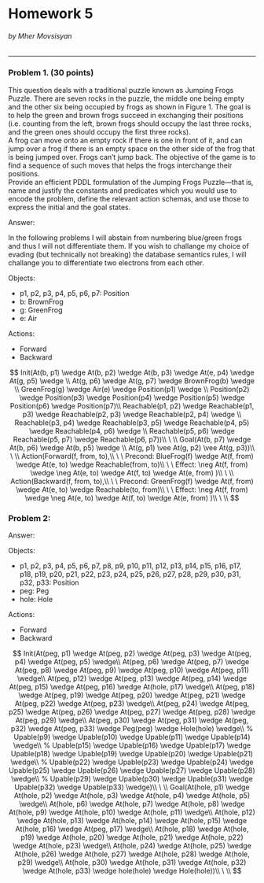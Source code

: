 # Homework 5  
###### by Mher Movsisyan
---

### Problem 1. (30 points)  
This question deals with a traditional puzzle known as Jumping Frogs Puzzle.
There are seven rocks in the puzzle, the middle one being empty and the other six being occupied by
frogs as shown in Figure 1. The goal is to help the green and brown frogs succeed in exchanging their
positions (i.e. counting from the left, brown frogs should occupy the last three rocks, and the green
ones should occupy the first three rocks).  
A frog can move onto an empty rock if there is one in front of it, and can jump over a frog if there is
an empty space on the other side of the frog that is being jumped over. Frogs can’t jump back.
The objective of the game is to find a sequence of such moves that helps the frogs interchange their
positions.  
Provide an efficient PDDL formulation of the Jumping Frogs Puzzle—that is, name and justify
the constants and predicates which you would use to encode the problem, define the relevant action
schemas, and use those to express the initial and the goal states.

Answer:  
  
In the following problems I will abstain from numbering blue/green frogs and thus I will not differentiate them. If you wish to challange my choice of evading (but technically not breaking) the database semantics rules, I will challange you to differentiate two electrons from each other.  
  
Objects:  
- p1, p2, p3, p4, p5, p6, p7: Position  
- b: BrownFrog
- g: GreenFrog
- e: Air  

Actions:  
- Forward  
- Backward  

$$
Init(At(b, p1) \wedge At(b, p2) \wedge At(b, p3) \wedge At(e, p4) \wedge At(g, p5) \wedge \\ 
At(g, p6) \wedge At(g, p7) \wedge BrownFrog(b) \wedge \\
GreenFrog(g) \wedge Air(e) \wedge Position(p1) \wedge \\
Position(p2) \wedge Position(p3) \wedge Position(p4) \wedge Position(p5) \wedge Position(p6) \wedge Position(p7)\\
Reachable(p1, p2) \wedge Reachable(p1, p3) \wedge Reachable(p2, p3) \wedge Reachable(p2, p4) \wedge \\
Reachable(p3, p4) \wedge Reachable(p3, p5) \wedge Reachable(p4, p5) \wedge Reachable(p4, p6) \wedge \\
Reachable(p5, p6) \wedge Reachable(p5, p7) \wedge Reachable(p6, p7))\\
\ \\
Goal(At(b, p7) \wedge At(b, p6) \wedge At(b, p5) \wedge \\
At(g, p1) \vee At(g, p2) \vee At(g, p3))\\
\ \\
Action(Forward(f, from, to),\\
\ \ Precond: BlueFrog(f) \wedge At(f, from) \wedge At(e, to) \wedge Reachable(from, to)\\
\ \ Effect: \neg At(f, from) \wedge \neg At(e, to) \wedge At(f, to) \wedge At(e, from)
)\\
\ \\
Action(Backward(f, from, to),\\
\ \ Precond: GreenFrog(f) \wedge At(f, from) \wedge At(e, to) \wedge Reachable(to, from)\\
\ \ Effect: \neg At(f, from) \wedge \neg At(e, to) \wedge At(f, to) \wedge At(e, from)
)\\
\ \\
$$

### Problem 2:  
Answer:  

Objects:  
- p1, p2, p3, p4, p5, p6, p7, p8, p9, p10, p11, p12, p13, p14, p15, p16, p17, p18, p19, p20, p21, p22, p23, p24, p25, p26, p27, p28, p29, p30, p31, p32, p33:  Position  
- peg: Peg  
- hole: Hole  

Actions:  
- Forward  
- Backward  

$$
Init(At(peg, p1) \wedge At(peg, p2) \wedge At(peg, p3) \wedge At(peg, p4) \wedge At(peg, p5) \wedge\\
At(peg, p6) \wedge At(peg, p7) \wedge At(peg, p8) \wedge At(peg, p9) \wedge At(peg, p10) \wedge At(peg, p11) \wedge\\
At(peg, p12) \wedge At(peg, p13) \wedge At(peg, p14) \wedge At(peg, p15) \wedge At(peg, p16) \wedge At(hole, p17) \wedge\\
At(peg, p18) \wedge At(peg, p19) \wedge At(peg, p20) \wedge At(peg, p21) \wedge At(peg, p22) \wedge At(peg, p23) \wedge\\
At(peg, p24) \wedge At(peg, p25) \wedge At(peg, p26) \wedge At(peg, p27) \wedge At(peg, p28) \wedge At(peg, p29) \wedge\\
At(peg, p30) \wedge At(peg, p31) \wedge At(peg, p32) \wedge At(peg, p33) \wedge Peg(peg) \wedge Hole(hole) \wedge\\
% Upable(p9) \wedge Upable(p10) \wedge Upable(p11) \wedge Upable(p14) \wedge\\
% Upable(p15) \wedge Upable(p16) \wedge Upable(p17) \wedge Upable(p18) \wedge Upable(p19) \wedge Upable(p20) \wedge Upable(p21) \wedge\\
% Upable(p22) \wedge Upable(p23) \wedge Upable(p24) \wedge Upable(p25) \wedge Upable(p26) \wedge Upable(p27) \wedge Upable(p28) \wedge\\
% Upable(p29) \wedge Upable(p30) \wedge Upable(p31) \wedge Upable(p32) \wedge Upable(p33) \wedge)\\
\ \\
Goal(At(hole, p1) \wedge At(hole, p2) \wedge At(hole, p3) \wedge At(hole, p4) \wedge At(hole, p5) \wedge\\
At(hole, p6) \wedge At(hole, p7) \wedge At(hole, p8) \wedge At(hole, p9) \wedge At(hole, p10) \wedge At(hole, p11) \wedge\\
At(hole, p12) \wedge At(hole, p13) \wedge At(hole, p14) \wedge At(hole, p15) \wedge At(hole, p16) \wedge At(peg, p17) \wedge\\
At(hole, p18) \wedge At(hole, p19) \wedge At(hole, p20) \wedge At(hole, p21) \wedge At(hole, p22) \wedge At(hole, p23) \wedge\\
At(hole, p24) \wedge At(hole, p25) \wedge At(hole, p26) \wedge At(hole, p27) \wedge At(hole, p28) \wedge At(hole, p29) \wedge\\
At(hole, p30) \wedge At(hole, p31) \wedge At(hole, p32) \wedge At(hole, p33) \wedge hole(hole) \wedge Hole(hole))\\
\ \\
$$